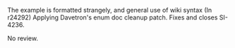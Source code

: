 The example is formatted strangely, and general use of wiki syntax
(In r24292) Applying Davetron's enum doc cleanup patch. Fixes and closes SI-4236.

No review.
